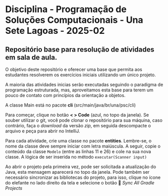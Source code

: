 # Disciplina - Programação de Soluções Computacionais - Una Sete Lagoas - 2025-02

## Repositório base para resolução de atividades em sala de aula.

O objetivo deste repositório e oferecer uma base que permita aos estudantes resolverem os 
exercícios iniciais utilizando um único projeto.

A maioria das atividades inicias serão executadas seguindo o paradigma de programação estruturada, 
mas, aproveitamos esta base para terem um pouco de contato com princípios da orientação a objetos. 

A classe Main está no pacote **cli** (src/main/java/br/una/psc/cli)

Para começar, clique no botão **< > Code** (azul, no topo da janela). 
Se souber utilizar o git, você pode clonar o repositório para sua máquina, 
caso contrário, faça o *download* da versão *zip*, 
em seguida descompacte o arquivo e peça para abrir no IntelliJ.

Para cada atividade, crie uma classe no pacote **entities**. 
Lembre-se, o nome da classe deve sempre iniciar com letra maiúscula. 
A seguir, copie o conteúdo da classe `Modelo` (entre as linhas 11 e 26) 
e cole na sua nova classe. A lógica de ser inserida no método `executar(Scanner input)`

Ao abrir o projeto pela primeira vez, pode ser solicitada a atualização do Java, 
esta mensagem aparecerá no topo da janela. Pode também ser necessário sincronizar as bibliotecas
do projeto, para isso, clique no ícone do elefante no lado direito da tela e selecione o botão
🔄 *Sync All Gradle Projects*
